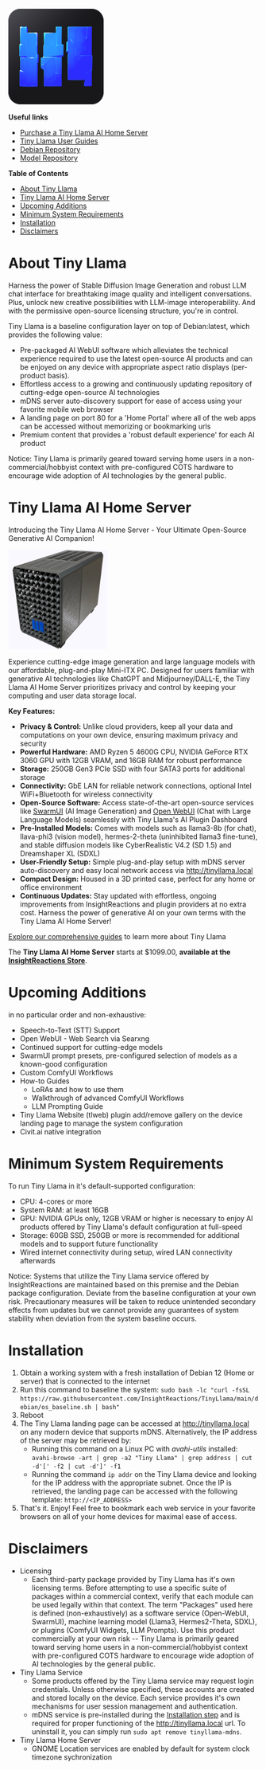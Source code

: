 
![Tiny Llama Logo](web/static/android-chrome-192x192.png)

**Useful links**
- [Purchase a Tiny Llama AI Home Server](https://insightreactions.com/store)
- [Tiny Llama User Guides](https://tinyllama.insightreactions.com/guides)
- [Debian Repository](https://github.com/InsightReactions/debian.insightreactions.github.io)
- [Model Repository](https://huggingface.co/InsightReactions/TinyLlama)

**Table of Contents**
- [About Tiny Llama](#about-tiny-llama)
- [Tiny Llama AI Home Server](#tiny-llama-ai-home-server)
- [Upcoming Additions](#upcoming-additions)
- [Minimum System Requirements](#minimum-system-requirements)
- [Installation](#installation)
- [Disclaimers](#disclaimers)

# About Tiny Llama

Harness the power of Stable Diffusion Image Generation and robust LLM chat interface for breathtaking image quality and intelligent conversations. Plus, unlock new creative possibilities with LLM-image interoperability. And with the permissive open-source licensing structure, you're in control.

Tiny Llama is a baseline configuration layer on top of Debian:latest, which provides the following value:
- Pre-packaged AI WebUI software which alleviates the technical experience required to use the latest open-source AI products and can be enjoyed on any device with appropriate aspect ratio displays (per-product basis).
- Effortless access to a growing and continuously updating repository of cutting-edge open-source AI technologies
- mDNS server auto-discovery support for ease of access using your favorite mobile web browser
- A landing page on port 80 for a 'Home Portal' where all of the web apps can be accessed without memorizing or bookmarking urls
- Premium content that provides a 'robust default experience' for each AI product

Notice: Tiny Llama is primarily geared toward serving home users in a non-commercial/hobbyist context with pre-configured COTS hardware to encourage wide adoption of AI technologies by the general public.

# Tiny Llama AI Home Server

Introducing the Tiny Llama AI Home Server - Your Ultimate Open-Source Generative AI Companion!

<img src="./assets/storefront/product-photo-a.png" alt="Tiny Llama AI Home Server 2024" width=200>

Experience cutting-edge image generation and large language models with our affordable, plug-and-play Mini-ITX PC. Designed for users familiar with generative AI technologies like ChatGPT and Midjourney/DALL-E, the Tiny Llama AI Home Server prioritizes privacy and control by keeping your computing and user data storage local.

**Key Features:**
- **Privacy & Control:** Unlike cloud providers, keep all your data and computations on your own device, ensuring maximum privacy and security
- **Powerful Hardware:** AMD Ryzen 5 4600G CPU, NVIDIA GeForce RTX 3060 GPU with 12GB VRAM, and 16GB RAM for robust performance
- **Storage:** 250GB Gen3 PCIe SSD with four SATA3 ports for additional storage
- **Connectivity:** GbE LAN for reliable network connections, optional Intel WiFi+Bluetooth for wireless connectivity
- **Open-Source Software:** Access state-of-the-art open-source services like [SwarmUI](https://github.com/mcmonkeyprojects/SwarmUI) (AI Image Generation) and [Open WebUI](https://github.com/open-webui/open-webui?tab=readme-ov-file#open-webui-formerly-ollama-webui-) (Chat with Large Language Models) seamlessly with Tiny Llama's AI Plugin Dashboard
- **Pre-Installed Models:** Comes with models such as llama3-8b (for chat), llava-phi3 (vision model), hermes-2-theta (uninhibited llama3 fine-tune), and stable diffusion models like CyberRealistic V4.2 (SD 1.5) and Dreamshaper XL (SDXL)
- **User-Friendly Setup:** Simple plug-and-play setup with mDNS server auto-discovery and easy local network access via http://tinyllama.local
- **Compact Design:** Housed in a 3D printed case, perfect for any home or office environment
- **Continuous Updates:** Stay updated with effortless, ongoing improvements from InsightReactions and plugin providers at no extra cost.
Harness the power of generative AI on your own terms with the Tiny Llama AI Home Server!

[Explore our comprehensive guides](https://tinyllama.insightreactions.com/guides/) to learn more about Tiny Llama

The **Tiny Llama AI Home Server** starts at $1099.00, **available at the [InsightReactions Store](https://insightreactions.com/store)**.

# Upcoming Additions 

in no particular order and non-exhaustive:
- Speech-to-Text (STT) Support
- Open WebUI - Web Search via Searxng
- Continued support for cutting-edge models
- SwarmUI prompt presets, pre-configured selection of models as a known-good configuration
- Custom ComfyUI Workflows
- How-to Guides
  - LoRAs and how to use them
  - Walkthrough of advanced ComfyUI Workflows
  - LLM Prompting Guide
- Tiny Llama Website (tlweb) plugin add/remove gallery on the device landing page to manage the system configuration
- Civit.ai native integration

# Minimum System Requirements

To run Tiny Llama in it's default-supported configuration:
- CPU: 4-cores or more
- System RAM: at least 16GB
- GPU: NVIDIA GPUs only, 12GB VRAM or higher is necessary to enjoy AI products offered by Tiny Llama's default configuration at full-speed
- Storage: 60GB SSD, 250GB or more is recommended for additional models and to support future functionality
- Wired internet connectivity during setup, wired LAN connectivity afterwards

Notice: Systems that utilize the Tiny Llama service offered by InsightReactions are maintained based on this premise and the Debian package configuration. Deviate from the baseline configuration at your own risk. Precautionary measures will be taken to reduce unintended secondary effects from updates but we cannot provide any guarantees of system stability when deviation from the system baseline occurs.

# Installation

1. Obtain a working system with a fresh installation of Debian 12 (Home or server) that is connected to the internet
2. Run this command to baseline the system: `sudo bash -lc "curl -fsSL https://raw.githubusercontent.com/InsightReactions/TinyLlama/main/debian/os_baseline.sh | bash"`
3. Reboot
4. The Tiny Llama landing page can be accessed at http://tinyllama.local on any modern device that supports mDNS. Alternatively, the IP address of the server may be retrieved by: 
   - Running this command on a Linux PC with *avahi-utils* installed: `avahi-browse -art | grep -a2 "Tiny Llama" | grep address | cut -d'[' -f2 | cut -d']' -f1`
   - Running the command `ip addr` on the Tiny Llama device and looking for the IP address with the appropriate subnet. Once the IP is retrieved, the landing page can be accessed with the following template: `http://<IP_ADDRESS>` 
5. That's it. Enjoy! Feel free to bookmark each web service in your favorite browsers on all of your home devices for maximal ease of access.

# Disclaimers

- Licensing
  - Each third-party package provided by Tiny Llama has it's own licensing terms. Before attempting to use a specific suite of packages within a commercial context, verify that each module can be used legally within that context. The term "Packages" used here is defined (non-exhaustively) as a software service (Open-WebUI, SwarmUI), machine learning model (Llama3, Hermes2-Theta, SDXL), or plugins (ComfyUI Widgets, LLM Prompts). Use this product commercially at your own risk -- Tiny Llama is primarily geared toward serving home users in a non-commercial/hobbyist context with pre-configured COTS hardware to encourage wide adoption of AI technologies by the general public.
- Tiny Llama Service
  - Some products offered by the Tiny Llama service may request login credentials. Unless otherwise specified, these accounts are created and stored locally on the device. Each service provides it's own mechanisms for user session management and authentication.
  - mDNS service is pre-installed during the [Installation step](#installation) and is required for proper functioning of the http://tinyllama.local url. To uninstall it, you can simply run `sudo apt remove tinyllama-mdns`.
- Tiny Llama Home Server
  - GNOME Location services are enabled by default for system clock timezone sychronization
